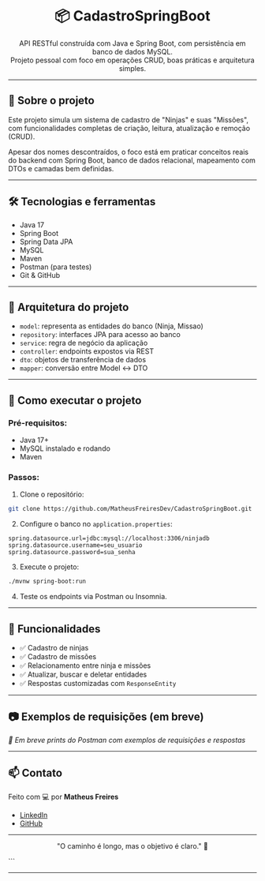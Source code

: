 

<h1 align="center">📦 CadastroSpringBoot</h1>

<p align="center">
  API RESTful construída com Java e Spring Boot, com persistência em banco de dados MySQL.<br>
  Projeto pessoal com foco em operações CRUD, boas práticas e arquitetura simples.
</p>

---

## 🚀 Sobre o projeto

Este projeto simula um sistema de cadastro de "Ninjas" e suas "Missões", com funcionalidades completas de criação, leitura, atualização e remoção (CRUD).

Apesar dos nomes descontraídos, o foco está em praticar conceitos reais do backend com Spring Boot, banco de dados relacional, mapeamento com DTOs e camadas bem definidas.

---

## 🛠️ Tecnologias e ferramentas

- Java 17
- Spring Boot
- Spring Data JPA
- MySQL
- Maven
- Postman (para testes)
- Git & GitHub

---

## 🧱 Arquitetura do projeto

- `model`: representa as entidades do banco (Ninja, Missao)
- `repository`: interfaces JPA para acesso ao banco
- `service`: regra de negócio da aplicação
- `controller`: endpoints expostos via REST
- `dto`: objetos de transferência de dados
- `mapper`: conversão entre Model <-> DTO

---

## 🔧 Como executar o projeto

### Pré-requisitos:
- Java 17+
- MySQL instalado e rodando
- Maven

### Passos:

1. Clone o repositório:
```bash
git clone https://github.com/MatheusFreiresDev/CadastroSpringBoot.git
````

2. Configure o banco no `application.properties`:

```properties
spring.datasource.url=jdbc:mysql://localhost:3306/ninjadb
spring.datasource.username=seu_usuario
spring.datasource.password=sua_senha
```

3. Execute o projeto:

```bash
./mvnw spring-boot:run
```

4. Teste os endpoints via Postman ou Insomnia.

---

## 📌 Funcionalidades

* ✅ Cadastro de ninjas
* ✅ Cadastro de missões
* ✅ Relacionamento entre ninja e missões
* ✅ Atualizar, buscar e deletar entidades
* ✅ Respostas customizadas com `ResponseEntity`

---

## 📷 Exemplos de requisições (em breve)

*📌 Em breve prints do Postman com exemplos de requisições e respostas*

---

## 📫 Contato

Feito com 💻 por **Matheus Freires**

* [LinkedIn](https://www.linkedin.com/in/matheusfreiresdev/)
* [GitHub](https://github.com/MatheusFreiresDev)

---

<p align="center">
  "O caminho é longo, mas o objetivo é claro." 🚀
</p>
```

---

